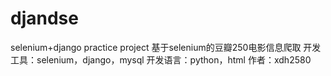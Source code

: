 # djandse
selenium+django practice project
基于selenium的豆瓣250电影信息爬取
开发工具：selenium，django，mysql
开发语言：python，html
作者：xdh2580
